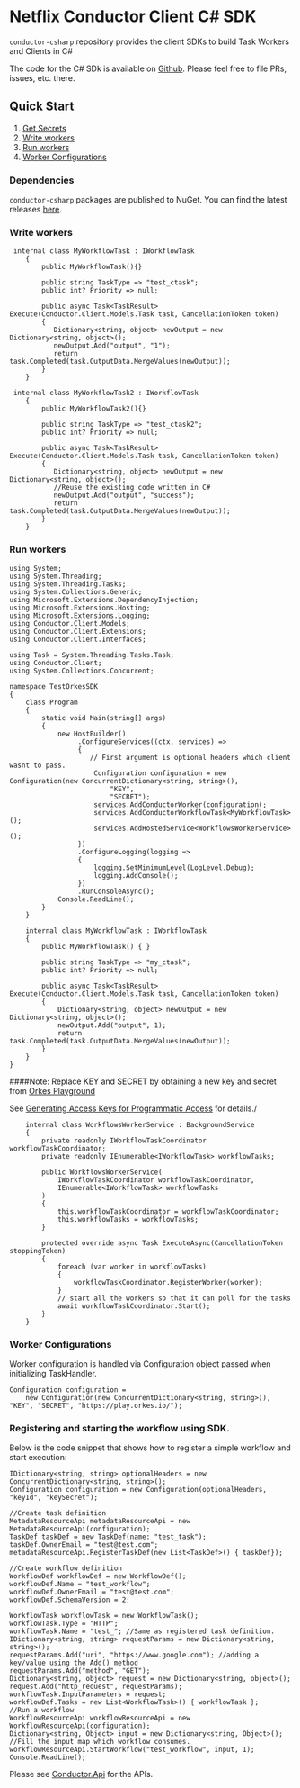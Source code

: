 # Netflix Conductor Client C# SDK

`conductor-csharp` repository provides the client SDKs to build Task Workers and Clients in C#

The code for the C# SDk is available on [Github](https://github.com/conductor-sdk/conductor-csharp). Please feel free to file PRs, issues, etc. there.


## Quick Start
1. [Get Secrets](#Get-Secrets)
2. [Write workers](#Write-workers)
3. [Run workers](#Run-workers)
4. [Worker Configurations](#Worker-Configurations)

### Dependencies
`conductor-csharp` packages are published to NuGet.  You can find the latest releases [here](https://www.nuget.org/packages/conductor-csharp/).

### Write workers  

```
 internal class MyWorkflowTask : IWorkflowTask
    {
        public MyWorkflowTask(){}

        public string TaskType => "test_ctask";
        public int? Priority => null;

        public async Task<TaskResult> Execute(Conductor.Client.Models.Task task, CancellationToken token)
        {
           Dictionary<string, object> newOutput = new Dictionary<string, object>();
           newOutput.Add("output", "1");
           return task.Completed(task.OutputData.MergeValues(newOutput));
        }
    }

 internal class MyWorkflowTask2 : IWorkflowTask
    {
        public MyWorkflowTask2(){}

        public string TaskType => "test_ctask2";
        public int? Priority => null;

        public async Task<TaskResult> Execute(Conductor.Client.Models.Task task, CancellationToken token)
        {
           Dictionary<string, object> newOutput = new Dictionary<string, object>();
           //Reuse the existing code written in C#
           newOutput.Add("output", "success");
           return task.Completed(task.OutputData.MergeValues(newOutput));
        }
    }
```

### Run workers

```
using System;
using System.Threading;
using System.Threading.Tasks;
using System.Collections.Generic;
using Microsoft.Extensions.DependencyInjection;
using Microsoft.Extensions.Hosting;
using Microsoft.Extensions.Logging;
using Conductor.Client.Models;
using Conductor.Client.Extensions;
using Conductor.Client.Interfaces;

using Task = System.Threading.Tasks.Task;
using Conductor.Client;
using System.Collections.Concurrent;

namespace TestOrkesSDK
{
    class Program
    {
        static void Main(string[] args)
        {
            new HostBuilder()
                 .ConfigureServices((ctx, services) =>
                 {
                    // First argument is optional headers which client wasnt to pass.
                     Configuration configuration = new Configuration(new ConcurrentDictionary<string, string>(), 
                         "KEY",
                         "SECRET");
                     services.AddConductorWorker(configuration);
                     services.AddConductorWorkflowTask<MyWorkflowTask>();
                     services.AddHostedService<WorkflowsWorkerService>();
                 })
                 .ConfigureLogging(logging =>
                 {
                     logging.SetMinimumLevel(LogLevel.Debug);
                     logging.AddConsole();
                 })
                 .RunConsoleAsync();
            Console.ReadLine();
        }
    }

    internal class MyWorkflowTask : IWorkflowTask
    {
        public MyWorkflowTask() { }

        public string TaskType => "my_ctask";
        public int? Priority => null;

        public async Task<TaskResult> Execute(Conductor.Client.Models.Task task, CancellationToken token)
        {
            Dictionary<string, object> newOutput = new Dictionary<string, object>();
            newOutput.Add("output", 1);
            return task.Completed(task.OutputData.MergeValues(newOutput));
        }
    }
}
```

####Note:
Replace KEY and SECRET by obtaining a new key and secret from [Orkes Playground](https://play.orkes.io/)

See [Generating Access Keys for Programmatic Access](https://orkes.io/content/docs/getting-started/concepts/access-control#access-keys) for details./

```
    internal class WorkflowsWorkerService : BackgroundService
    {
        private readonly IWorkflowTaskCoordinator workflowTaskCoordinator;
        private readonly IEnumerable<IWorkflowTask> workflowTasks;

        public WorkflowsWorkerService(
            IWorkflowTaskCoordinator workflowTaskCoordinator,
            IEnumerable<IWorkflowTask> workflowTasks
        )
        {
            this.workflowTaskCoordinator = workflowTaskCoordinator;
            this.workflowTasks = workflowTasks;
        }

        protected override async Task ExecuteAsync(CancellationToken stoppingToken)
        {
            foreach (var worker in workflowTasks)
            {
                workflowTaskCoordinator.RegisterWorker(worker);
            }
            // start all the workers so that it can poll for the tasks
            await workflowTaskCoordinator.Start();
        }
    }
```

### Worker Configurations
Worker configuration is handled via Configuration object passed when initializing TaskHandler.
```
Configuration configuration = 
    new Configuration(new ConcurrentDictionary<string, string>(), "KEY", "SECRET", "https://play.orkes.io/");
```

### Registering and starting the workflow using SDK.

Below is the code snippet that shows how to register a simple workflow and start execution:

```
IDictionary<string, string> optionalHeaders = new ConcurrentDictionary<string, string>();
Configuration configuration = new Configuration(optionalHeaders, "keyId", "keySecret");

//Create task definition
MetadataResourceApi metadataResourceApi = new MetadataResourceApi(configuration);
TaskDef taskDef = new TaskDef(name: "test_task");
taskDef.OwnerEmail = "test@test.com";
metadataResourceApi.RegisterTaskDef(new List<TaskDef>() { taskDef});

//Create workflow definition
WorkflowDef workflowDef = new WorkflowDef();
workflowDef.Name = "test_workflow";
workflowDef.OwnerEmail = "test@test.com";
workflowDef.SchemaVersion = 2;

WorkflowTask workflowTask = new WorkflowTask();
workflowTask.Type = "HTTP";
workflowTask.Name = "test_"; //Same as registered task definition.
IDictionary<string, string> requestParams = new Dictionary<string, string>();
requestParams.Add("uri", "https://www.google.com"); //adding a key/value using the Add() method
requestParams.Add("method", "GET");
Dictionary<string, object> request = new Dictionary<string, object>();
request.Add("http_request", requestParams);
workflowTask.InputParameters = request;
workflowDef.Tasks = new List<WorkflowTask>() { workflowTask };
//Run a workflow
WorkflowResourceApi workflowResourceApi = new WorkflowResourceApi(configuration);
Dictionary<string, Object> input = new Dictionary<string, Object>();
//Fill the input map which workflow consumes.
workflowResourceApi.StartWorkflow("test_workflow", input, 1);
Console.ReadLine();
```
Please see [Conductor.Api](https://github.com/conductor-sdk/conductor-csharp/tree/main/Api) for the APIs.
